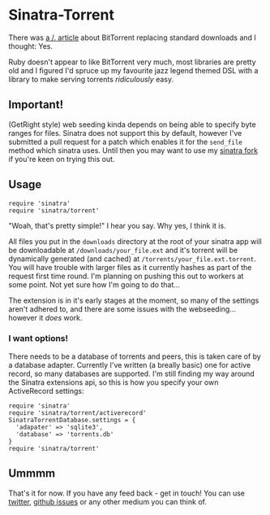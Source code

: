 Sinatra-Torrent
===============

There was [a /. article](http://ask.slashdot.org/story/10/10/04/0035231) about BitTorrent replacing standard downloads and I thought: Yes.

Ruby doesn't appear to like BitTorrent very much, most libraries are pretty old and I figured I'd spruce up my favourite jazz legend themed DSL with a library to make serving torrents *ridiculously* easy.

Important!
----------

(GetRight style) web seeding kinda depends on being able to specify byte ranges for files. Sinatra does not support this by default, however I've submitted a pull request for a patch which enables it for the `send_file` method which sinatra uses. Until then you may want to use my [sinatra fork](http://github.com/jphastings/sinatra) if you're keen on trying this out.

Usage
-----

    require 'sinatra'
    require 'sinatra/torrent'

"Woah, that's pretty simple!" I hear you say. Why yes, I think it is.

All files you put in the `downloads` directory at the root of your sinatra app will be downloadable at `/downloads/your_file.ext` and it's torrent will be dynamically generated (and cached) at `/torrents/your_file.ext.torrent`. You will have trouble with larger files as it currently hashes as part of the request first time round. I'm planning on pushing this out to workers at some point. Not yet sure how I'm going to do that…

The extension is in it's early stages at the moment, so many of the settings aren't adhered to, and there are some issues with the webseeding… however it *does* work.

### I want options!

There needs to be a database of torrents and peers, this is taken care of by a database adapter. Currently I've written (a breally basic) one for active record, so many databases are supported. I'm still finding my way around the Sinatra extensions api, so this is how you specify your own ActiveRecord settings:

    require 'sinatra'
    require 'sinatra/torrent/activerecord'
    SinatraTorrentDatabase.settings = {
	  'adapater' => 'sqlite3',
	  'database' => 'torrents.db'
    }
    require 'sinatra/torrent'

Ummmm
-----

That's it for now. If you have any feed back - get in touch! You can use [twitter](http://twitter.com/jphastings), [github issues](http://github.com/jphastings/sinatra-torrent/issues) or any other medium you can think of.
